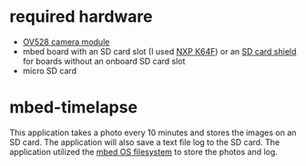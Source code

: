 # required hardware 
* [OV528 camera module](https://developer.mbed.org/components/Camera-OV528/)
* mbed board with an SD card slot (I used [NXP K64F](https://developer.mbed.org/platforms/FRDM-K64F/)) or an [SD card shield](https://developer.mbed.org/components/cat/storage/) for boards without an onboard SD card slot
* micro SD card 

# mbed-timelapse

This application takes a photo every 10 minutes and stores the images on an SD card. The application will also save a text file log to the SD card. The application utilized the [mbed OS filesystem](https://docs.mbed.com/docs/mbed-os-api-reference/en/latest/APIs/storage/filesystem/) to store the photos and log.
